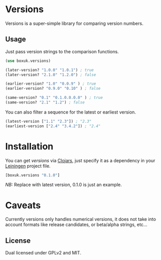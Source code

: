 
# Versions

Versions is a super-simple library for comparing version numbers.

## Usage

Just pass version strings to the comparison functions.

```clojure
(use boxuk.versions)

(later-version? "1.0.0" "1.0.1") ; true
(later-version? "2.1.0" "1.2.0") ; false

(earlier-version? "1.0" "0.0.9" ) ; true
(earlier-version? "0.9.0" "0.10" ) ; false

(same-version? "0.1" "0.1.0.0.0.0" ) ; true
(same-version? "2.1" "1.2") ; false
```

You can also filter a sequence for the latest or earliest version.

```clojure
(latest-version ["1.1" "2.3"]) ; "2.3"
(earliest-version ["2.4" "3.4.2"]) ; "2.4"
```

# Installation

You can get *versions* via [Clojars](http://clojars.org), just specify it as a dependency
in your [Leiningen](https://github.com/technomancy/leiningen) project file.

```clojure
[boxuk.versions "0.1.0"]
```

*NB:* Replace with latest version, 0.1.0 is just an example.

# Caveats

Currently versions only handles numerical versions, it does not take into
account formats like release candidates, or beta/alpha strings, etc...

## License

Dual licensed under GPLv2 and MIT.

